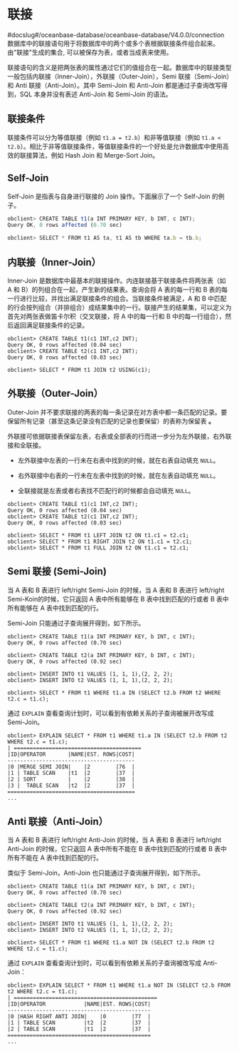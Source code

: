联接 
=======================
#docslug#/oceanbase-database/oceanbase-database/V4.0.0/connection
数据库中的联接语句用于将数据库中的两个或多个表根据联接条件组合起来。由"联接"生成的集合, 可以被保存为表，或者当成表来使用。

联接语句的含义是把两张表的属性通过它们的值组合在一起。数据库中的联接类型一般包括内联接（Inner-Join），外联接（Outer-Join），Semi 联接（Semi-Join）和 Anti 联接（Anti-Join）。其中 Semi-Join 和 Anti-Join 都是通过子查询改写得到，SQL 本身并没有表述 Anti-Join 和 Semi-Join 的语法。

联接条件 
-------------------------

联接条件可以分为等值联接（例如 `t1.a = t2.b`）和非等值联接（例如 `t1.a < t2.b`）。相比于非等值联接条件，等值联接条件的一个好处是允许数据库中使用高效的联接算法，例如 Hash Join 和 Merge-Sort Join。

Self-Join 
------------------------------

Self-Join 是指表与自身进行联接的 Join 操作。下面展示了一个 Self-Join 的例子。

```javascript
obclient> CREATE TABLE t1(a INT PRIMARY KEY, b INT, c INT);
Query OK, 0 rows affected (0.70 sec)

obclient> SELECT * FROM t1 AS ta, t1 AS tb WHERE ta.b = tb.b;
```



内联接（Inner-Join） 
------------------------------------

Inner-Join 是数据库中最基本的联接操作。内连联接基于联接条件将两张表（如 A 和 B）的列组合在一起，产生新的结果表。查询会将 A 表的每一行和 B 表的每一行进行比较，并找出满足联接条件的组合。当联接条件被满足，A 和 B 中匹配的行会按列组合（并排组合）成结果集中的一行。联接产生的结果集，可以定义为首先对两张表做笛卡尔积（交叉联接，将 A 中的每一行和 B 中的每一行组合），然后返回满足联接条件的记录。

```unknow
obclient> CREATE TABLE t1(c1 INT,c2 INT);
Query OK, 0 rows affected (0.04 sec)
obclient> CREATE TABLE t2(c1 INT,c2 INT);
Query OK, 0 rows affected (0.03 sec)

obclient> SELECT * FROM t1 JOIN t2 USING(c1);
```



外联接（Outer-Join） 
------------------------------------

Outer-Join 并不要求联接的两表的每一条记录在对方表中都一条匹配的记录。要保留所有记录（甚至这条记录没有匹配的记录也要保留）的表称为保留表 **。** 

外联接可依据联接表保留左表，右表或全部表的行而进一步分为左外联接，右外联接和全联接。

* 左外联接中左表的一行未在右表中找到的时候，就在右表自动填充 `NULL`。

  

* 右外联接中右表的一行未在左表中找到的时候，就在左表自动填充 `NULL`。

  

* 全联接就是左表或者右表找不匹配行的时候都会自动填充 `NULL`。

  




```unknow
obclient> CREATE TABLE t1(c1 INT,c2 INT);
Query OK, 0 rows affected (0.04 sec)
obclient> CREATE TABLE t2(c1 INT,c2 INT);
Query OK, 0 rows affected (0.03 sec)

obclient> SELECT * FROM t1 LEFT JOIN t2 ON t1.c1 = t2.c1;
obclient> SELECT * FROM t1 RIGHT JOIN t2 ON t1.c1 = t2.c1;
obclient> SELECT * FROM t1 FULL JOIN t2 ON t1.c1 = t2.c1;
```



Semi 联接 (Semi-Join) 
----------------------------------------

当 A 表和 B 表进行 left/right Semi-Join 的时候，当 A 表和 B 表进行 left/right Semi-Koin的时候，它只返回 A 表中所有能够在 B 表中找到匹配的行或者 B 表中所有能够在 A 表中找到匹配的行。

Semi-Join 只能通过子查询展开得到，如下所示。

```unknow
obclient> CREATE TABLE t1(a INT PRIMARY KEY, b INT, c INT);
Query OK, 0 rows affected (0.70 sec)

obclient> CREATE TABLE t2(a INT PRIMARY KEY, b INT, c INT);
Query OK, 0 rows affected (0.92 sec)

obclient> INSERT INTO t1 VALUES (1, 1, 1),(2, 2, 2);
obclient> INSERT INTO t2 VALUES (1, 1, 1),(2, 2, 2);

obclient> SELECT * FROM t1 WHERE t1.a IN (SELECT t2.b FROM t2 WHERE t2.c = t1.c);
```



通过 `EXPLAIN` 查看查询计划时，可以看到有依赖关系的子查询被展开改写成 Semi-Join。

```unknow
obclient> EXPLAIN SELECT * FROM t1 WHERE t1.a IN (SELECT t2.b FROM t2 WHERE t2.c = t1.c);
| ========================================
|ID|OPERATOR       |NAME|EST. ROWS|COST|
----------------------------------------
|0 |MERGE SEMI JOIN|    |2        |76  |
|1 | TABLE SCAN    |t1  |2        |37  |
|2 | SORT          |    |2        |38  |
|3 |  TABLE SCAN   |t2  |2        |37  |
========================================
...
```



Anti 联接（Anti-Join） 
---------------------------------------

当 A 表和 B 表进行 left/right Anti-Join 的时候，当 A 表和 B 表进行 left/right Anti-Join 的时候，它只返回 A 表中所有不能在 B 表中找到匹配的行或者 B 表中所有不能在 A 表中找到匹配的行。

类似于 Semi-Join，Anti-Join 也只能通过子查询展开得到，如下所示。

```unknow
obclient> CREATE TABLE t1(a INT PRIMARY KEY, b INT, c INT);
Query OK, 0 rows affected (0.70 sec)

obclient> CREATE TABLE t2(a INT PRIMARY KEY, b INT, c INT);
Query OK, 0 rows affected (0.92 sec)

obclient> INSERT INTO t1 VALUES (1, 1, 1),(2, 2, 2);
obclient> INSERT INTO t2 VALUES (1, 1, 1),(2, 2, 2);

obclient> SELECT * FROM t1 WHERE t1.a NOT IN (SELECT t2.b FROM t2 WHERE t2.c = t1.c);
```



通过 `EXPLAIN` 查看查询计划时，可以看到有依赖关系的子查询被改写成 Anti-Join：

```unknow
obclient> EXPLAIN SELECT * FROM t1 WHERE t1.a NOT IN (SELECT t2.b FROM t2 WHERE t2.c = t1.c);
| =============================================
|ID|OPERATOR            |NAME|EST. ROWS|COST|
---------------------------------------------
|0 |HASH RIGHT ANTI JOIN|    |0        |77  |
|1 | TABLE SCAN         |t2  |2        |37  |
|2 | TABLE SCAN         |t1  |2        |37  |
=============================================
...
```


